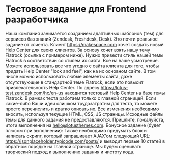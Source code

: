 Тестовое задание для Frontend разработчика
==========================================
Наша компания занимается созданием адаптивных шаблонов (тем) для сервисов баз
знаний (Zendesk, Freshdesk, Desk).
Это почти реальное задание от клиента.
Клиент https://makespace.com хочет создать новый Help Center для своих клиентов. За
основу хочет взять нашу тему Flatrock (ссылка с примером ниже).
Нужно привести стиль нашей темы Flatrock в соответствии со стилем их сайта. Все на
ваше усмотрение. Можете использовать все что угодно с сайта клиента для того, чтобы
придать Help Center "look and feel", как на их основном сайте. В том числе можно
использовать любые элементы сайта, даже отсутствующие в стандартной теме Flatrock,
если это повысит привлекательность Help Center.
По адресу https://lotus-test.zendesk.com/hc/en-us находится тестовый Help Center на базе
темы Flatrock. В рамках теста работаем только с главной страницей. Если какие-либо
Ваши идеи слишком трудозатратны для теста, то можете просто перечислить и кратко
описать их.
Все изменения необходимо вносить, используя текущие HTML, CSS, JS страницы.
Исходные файлы темы для данного задания не предоставляются.
Пришлите, пожалуйста, итоги выполнения на hello@lotusthemes.com.
Бонусное задание (будет плюсом при выполнении):
Также необходимо придумать блок и написать скрипт, который запрашивает AJAX’ом
следующий URL: https://jsonplaceholder.typicode.com/posts/ и выводит первые 10 статей в
обратном порядке на главной странице.
Мы будем оценивать творческий подход к выполнению задания и чистоту кода.
